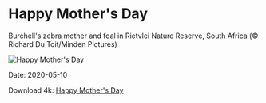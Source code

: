 # Happy Mother's Day

Burchell's zebra mother and foal in Rietvlei Nature Reserve, South Africa (© Richard Du Toit/Minden Pictures)

![Happy Mother's Day](https://bing.com/th?id=OHR.ZebraMom_EN-US1905224456_UHD.jpg&rf=LaDigue_UHD.jpg&pid=hp&w=1024&h=576)

Date: 2020-05-10

Download 4k: [Happy Mother's Day](https://bing.com/th?id=OHR.ZebraMom_EN-US1905224456_UHD.jpg&rf=LaDigue_UHD.jpg&pid=hp&w=3840&h=2160)

